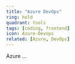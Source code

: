 ```yaml
---
title: "Azure DevOps"
ring: hold
quadrant: tools
tags: [coding, frontend]
icon: Azure-Devops
related: [Azure, DevOps]
---
```


Azure ...

